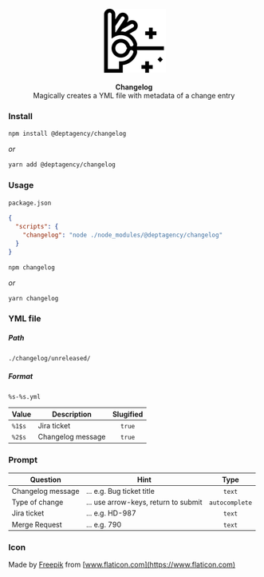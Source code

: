 <p align="center">
    <img src="https://raw.githubusercontent.com/deptagency/changelog/master/changelog.png" width="128" height="128" alt="Changelog">
    <br>
    <br>
    <b>Changelog</b>
    <br>
    Magically creates a YML file with metadata of a change entry
</p>


### Install

```bash
npm install @deptagency/changelog
```

*or*

```bash
yarn add @deptagency/changelog
```


### Usage

`package.json`
```json
{
  "scripts": {
    "changelog": "node ./node_modules/@deptagency/changelog"
  }
}
```

```bash
npm changelog
```

*or*

```bash
yarn changelog
```


### YML file

##### Path
`./changelog/unreleased/`

##### Format
`%s-%s.yml`

| Value  | Description       |  Slugified |
|--------|-------------------|:----------:|
| `%1$s` | Jira ticket       |   `true`   |
| `%2$s` | Changelog message |   `true`   |


### Prompt

| Question          | Hint                                   |       Type     |
|-------------------|----------------------------------------|:--------------:|
| Changelog message | ... e.g. Bug ticket title              |     `text`     |
| Type of change    | ... use arrow-keys, return to submit | `autocomplete` |
| Jira ticket       | ... e.g. HD-987                        |     `text`     |
| Merge Request     | ... e.g. 790                           |     `text`     |


### Icon
Made by [Freepik](https://www.freepik.com) from [www.flaticon.com](https://www.flaticon.com)
